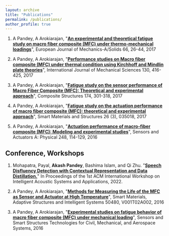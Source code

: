 ```yaml
---
layout: archive
title: "Publications"
permalink: /publications/
author_profile: true
---
```


1. A Pandey, A Arokiarajan, "[**An experimental and theoretical fatigue study on macro fiber composite (MFC) under thermo-mechanical loadings**](https://www.sciencedirect.com/science/article/pii/S0997753817301286)", European Journal of Mechanics-A/Solids 66, 26-44, 2017

2. A Pandey, A Arokiarajan, "[**Performance studies on Macro fiber composite (MFC) under thermal condition using Kirchhoff and Mindlin plate theories**](https://www.sciencedirect.com/science/article/pii/S0020740316308669)", International Journal of Mechanical Sciences 130, 416-425, 2017

3. A Pandey, A Arokiarajan, "[**Fatigue study on the sensor performance of Macro Fiber Composite (MFC): Theoretical and experimental approach**](https://www.sciencedirect.com/science/article/pii/S026382231632918X)", 
Composite Structures 174, 301-318, 2017

4. A Pandey, A Arokiarajan, "[**Fatigue study on the actuation performance of macro fiber composite (MFC): theoretical and experimental approach**](https://iopscience.iop.org/article/10.1088/1361-665X/aa59e9/meta)", 
Smart Materials and Structures 26 (3), 035018, 2017

5. A Pandey, A Arokiarajan, "[**Actuation performance of macro-fiber composite (MFC): Modeling and experimental studies**](https://www.sciencedirect.com/science/article/pii/S0924424716303569)", 
Sensors and Actuators A: Physical 248, 114-129, 2016

Conference, Workshops
------

1. Mohapatra, Payal, **Akash Pandey**, Bashima Islam, and Qi Zhu. "[**Speech Disfluency Detection with Contextual Representation and Data Distillation.**](https://dl.acm.org/doi/abs/10.1145/3539490.3539601)" In Proceedings of the 1st ACM International Workshop on Intelligent Acoustic Systems and Applications, 2022.

2. A Pandey, A Arokiarajan, "[**Methods for Measuring the Life of the MFC as Sensor and Actuator at High Temperature**](https://asmedigitalcollection.asme.org/SMASIS/proceedings-abstract/SMASIS2016/V001T02A002/285473)", 
Smart Materials, Adaptive Structures and Intelligent Systems 50480, V001T02A002, 2016

3. A Pandey, A Arokiarajan, "[**Experimental studies on fatigue behavior of macro fiber composite (MFC) under mechanical loading**](https://www.spiedigitallibrary.org/conference-proceedings-of-spie/9803/98032V/Experimental-studies-on-fatigue-behavior-of-macro-fiber-composite-MFC/10.1117/12.2218742.full)", 
Sensors and Smart Structures Technologies for Civil, Mechanical, and Aerospace Systems, 2016